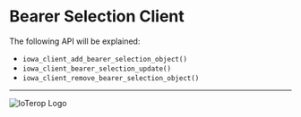 # Bearer Selection Client

The following API will be explained:
- `iowa_client_add_bearer_selection_object()`
- `iowa_client_bearer_selection_update()`
- `iowa_client_remove_bearer_selection_object()`

------------------------------------------------------------

![IoTerop Logo](../../.images/IoTerop_logo.jpg)
